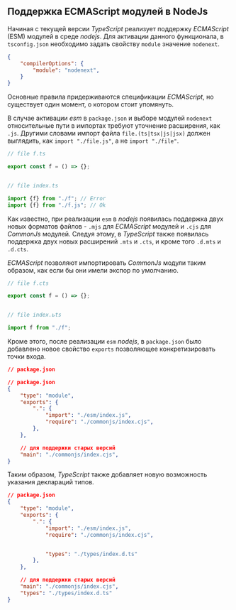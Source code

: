 ## Поддержка ECMAScript модулей в NodeJs

Начиная с текущей версии _TypeScript_ реализует поддержку _ECMAScript_ (ESM) модулей в среде _nodejs_. Для активации данного функционала, в `tsconfig.json` необходимо задать свойству `module` значение `nodenext`.


`````json
{
    "compilerOptions": {
        "module": "nodenext",
    }
}
`````

Основные правила придерживаются спецификации _ECMAScript_, но существует один момент, о котором стоит упомянуть.

В случае активации _esm_ в `package.json` и выборе модулей `nodenext` относительные пути в импортах требуют уточнение расширения, как `.js`. Другими словами импорт файла `file.(ts|tsx|js|jsx)` должен выглядить, как `import "./file.js"`, а не `import "./file"`.


`````ts
// file f.ts

export const f = () => {};


// file index.ts

import {f} from "./f"; // Error
import {f} from "./f.js"; // Ok
`````

Как известно, при реализации `esm` в _nodejs_ появилась поддержка двух новых форматов файлов - `.mjs` для _ECMAScript_ модулей и `.cjs` для _CommonJs_ модулей. Следуя этому, в _TypeScript_ также появилась поддержка двух новых расширений `.mts` и `.cts`, и кроме того `.d.mts` и `.d.cts`.


_ECMAScript_ позволяют импортировать _CommonJs_ модули таким образом, как если бы они имели экспор по умолчанию.

`````ts
// file f.сts

export const f = () => {};


// file index.ьts

import f from "./f";
`````

Кроме этого, после реализации `esm` _nodejs_, в `package.json` было добавлено новое свойство `exports` позволяющее конкретизировать точки входа.

`````json
// package.json

// package.json
{
    "type": "module",
    "exports": {
        ".": {
            "import": "./esm/index.js",
            "require": "./commonjs/index.cjs",
        },
    },

    // для поддержки старых версий
    "main": "./commonjs/index.cjs",
}
`````

Таким образом, _TypeScript_ также добавляет новую возможность указания деклараций типов.

`````json
// package.json
{
    "type": "module",
    "exports": {
        ".": {
            "import": "./esm/index.js",
            "require": "./commonjs/index.cjs",


            "types": "./types/index.d.ts"
        },
    },

    // для поддержки старых версий
    "main": "./commonjs/index.cjs",
    "types": "./types/index.d.ts"
}
`````
